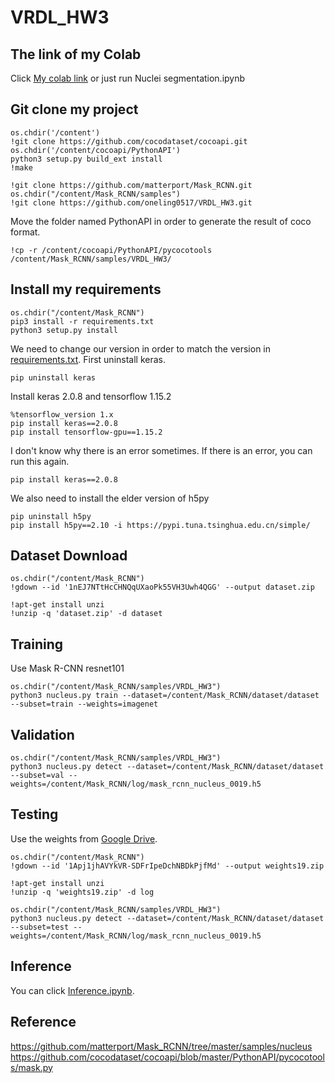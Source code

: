 # VRDL_HW3

## The link of my Colab

Click [My colab link](https://colab.research.google.com/drive/11Xs7121Fi7WiNWwiuSN_79oTtH0XLhAu?usp=sharing) or just run Nuclei segmentation.ipynb

## Git clone my project
```
os.chdir('/content')
!git clone https://github.com/cocodataset/cocoapi.git
os.chdir('/content/cocoapi/PythonAPI')
python3 setup.py build_ext install
!make
```
```
!git clone https://github.com/matterport/Mask_RCNN.git
os.chdir("/content/Mask_RCNN/samples")
!git clone https://github.com/oneling0517/VRDL_HW3.git
```
Move the folder named PythonAPI in order to generate the result of coco format.
```
!cp -r /content/cocoapi/PythonAPI/pycocotools /content/Mask_RCNN/samples/VRDL_HW3/
```

## Install my requirements
```
os.chdir("/content/Mask_RCNN")
pip3 install -r requirements.txt
python3 setup.py install
```
We need to change our version in order to match the version in [requirements.txt](https://github.com/matterport/Mask_RCNN/blob/master/requirements.txt).
First uninstall keras.
```
pip uninstall keras
```
Install keras 2.0.8 and tensorflow 1.15.2
```
%tensorflow_version 1.x
pip install keras==2.0.8
pip install tensorflow-gpu==1.15.2
```
I don't know why there is an error sometimes. If there is an error, you can run this again.
```
pip install keras==2.0.8
```
We also need to install the elder version of h5py
```
pip uninstall h5py
pip install h5py==2.10 -i https://pypi.tuna.tsinghua.edu.cn/simple/
```
## Dataset Download
```
os.chdir("/content/Mask_RCNN")
!gdown --id '1nEJ7NTtHcCHNQqUXaoPk55VH3Uwh4QGG' --output dataset.zip

!apt-get install unzi
!unzip -q 'dataset.zip' -d dataset
```

## Training
Use Mask R-CNN resnet101
```
os.chdir("/content/Mask_RCNN/samples/VRDL_HW3")
python3 nucleus.py train --dataset=/content/Mask_RCNN/dataset/dataset --subset=train --weights=imagenet
```

## Validation
```
os.chdir("/content/Mask_RCNN/samples/VRDL_HW3")
python3 nucleus.py detect --dataset=/content/Mask_RCNN/dataset/dataset --subset=val --weights=/content/Mask_RCNN/log/mask_rcnn_nucleus_0019.h5
```

## Testing
Use the weights from [Google Drive](https://drive.google.com/file/d/1Apj1jhAVYkVR-SDFrIpeDchNBDkPjfMd/view?usp=sharing).
```
os.chdir("/content/Mask_RCNN")
!gdown --id '1Apj1jhAVYkVR-SDFrIpeDchNBDkPjfMd' --output weights19.zip

!apt-get install unzi
!unzip -q 'weights19.zip' -d log
```
```
os.chdir("/content/Mask_RCNN/samples/VRDL_HW3")
python3 nucleus.py detect --dataset=/content/Mask_RCNN/dataset/dataset --subset=test --weights=/content/Mask_RCNN/log/mask_rcnn_nucleus_0019.h5
```

## Inference

You can click [Inference.ipynb](https://colab.research.google.com/drive/13vLcOs_x6R_ALSdEjlYYxuOcER0Xr-gd?usp=sharing).

## Reference
https://github.com/matterport/Mask_RCNN/tree/master/samples/nucleus
https://github.com/cocodataset/cocoapi/blob/master/PythonAPI/pycocotools/mask.py
